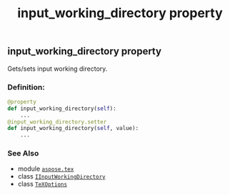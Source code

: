 ﻿---
title: input_working_directory property
second_title: Aspose.TeX for Python via .NET API References
description: 
type: docs
weight: 80
url: /python-net/aspose.tex/texoptions/input_working_directory/
is_root: false
---

## input_working_directory property


Gets/sets input working directory.
### Definition:
```python
@property
def input_working_directory(self):
    ...
@input_working_directory.setter
def input_working_directory(self, value):
    ...
```

### See Also
* module [`aspose.tex`](../../)
* class [`IInputWorkingDirectory`](/tex/python-net/aspose.tex.io/iinputworkingdirectory)
* class [`TeXOptions`](/tex/python-net/aspose.tex/texoptions)

